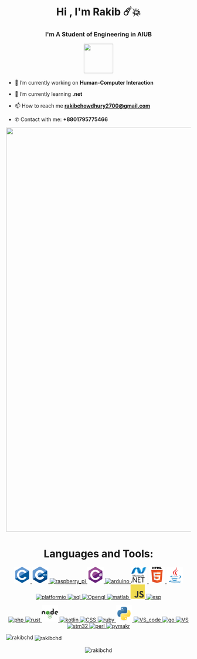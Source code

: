 
<h1 align="center">Hi , I'm Rakib ☄️💥</h1> 
<h3 align="center">I'm A Student of Engineering in AIUB</h3>


<p align="center"> <a href="https://www.aiub.edu" target="_blank" rel="noreferrer"> <img src="https://upload.wikimedia.org/wikipedia/en/thumb/8/8c/American_International_University-Bangladesh_Monogram.svg/800px-American_International_University-Bangladesh_Monogram.svg.png" width="80" height="80" /> </a> </p>

- 🔭 I’m currently working on **Human-Computer Interaction**

- 🌱 I’m currently learning **.net**

- 📫 How to reach me **rakibchowdhury2700@gmail.com**
- ✆  Contact with me: **+8801795775466**

<p align="left"> <img src="https://i.pinimg.com/736x/5e/63/7f/5e637f12dfaa24d8ad60b74758ecf7a7.jpg" width="900" height="1100" /></p>

<h1 align="center">Languages and Tools:</h3>

<p align="center">
  <a href="https://www.cprogramming.com/" target="_blank" rel="noreferrer"> <img src="https://raw.githubusercontent.com/devicons/devicon/master/icons/c/c-original.svg" alt="c" width="45" height="45"/> </a>
  <a href="https://www.w3schools.com/cpp/" target="_blank" rel="noreferrer"> <img src="https://raw.githubusercontent.com/devicons/devicon/master/icons/cplusplus/cplusplus-original.svg" alt="cplusplus" width="45" height="45"/> </a> 
  <a href="https://www.raspberrypi.com/" target="_blank" rel="noreferrer"> <img src="https://static-00.iconduck.com/assets.00/raspberry-pi-icon-1024x1024-58fm9484.png" alt="raspberry_pi" width="55" height="55"/> </a> 
  <a href="https://www.w3schools.com/cs/" target="_blank" rel="noreferrer"> <img src="https://raw.githubusercontent.com/devicons/devicon/master/icons/csharp/csharp-original.svg" alt="csharp" width="45" height="45"/> </a> 
  <a href="https://www.arduino.cc/" target="_blank" rel="noreferrer"> <img src="https://cdn.worldvectorlogo.com/logos/arduino-1.svg" alt="arduino" width="45" height="45"/> </a>
  <a href="https://dotnet.microsoft.com/" target="_blank" rel="noreferrer"> <img src="https://raw.githubusercontent.com/devicons/devicon/master/icons/dot-net/dot-net-original-wordmark.svg" alt="dotnet" width="45" height="45"/> </a>
  <a href="https://www.w3.org/html/" target="_blank" rel="noreferrer"> <img src="https://raw.githubusercontent.com/devicons/devicon/master/icons/html5/html5-original-wordmark.svg" alt="html" width="45" height="45"/> </a>
  <a href="https://www.java.com" target="_blank" rel="noreferrer"> <img src="https://raw.githubusercontent.com/devicons/devicon/master/icons/java/java-original.svg" alt="java" width="45" height="45"/> </a>
  <a href="https://platformio.org/" target="_blank" rel="noreferrer"> <img src="https://static-00.iconduck.com/assets.00/platformio-icon-425x512-4opza9ui.png" alt="platformio" width="45" height="45"/> </a>
  <a href="https://www.w3schools.com/sql/" target="_blank" rel="noreferrer"> <img src="https://www.svgrepo.com/show/331760/sql-database-generic.svg" alt="sql" width="45" height="45"/> </a>
    <a href="https://www.opengl.org/" target="_blank" rel="noreferrer"> <img src="https://i0.wp.com/accidentalastro.com/wp-content/uploads/2023/04/OpenGLVulkan.jpg?w=500&ssl=1" alt="Opengl" width="45" height="45"/> </a>
  <a href="https://www.mathworks.com/products/matlab.html" target="_blank" rel="noreferrer"> <img src="https://upload.wikimedia.org/wikipedia/commons/thumb/2/21/Matlab_Logo.png/1200px-Matlab_Logo.png" alt="matlab" width="40" height="40"/> </a>
  <a href="https://developer.mozilla.org/en-US/docs/Web/JavaScript" target="_blank" rel="noreferrer"> <img src="https://raw.githubusercontent.com/devicons/devicon/master/icons/javascript/javascript-original.svg" alt="javascript" width="40" height="40"/> </a> 
  <a href="https://www.espressif.com/" target="_blank" rel="noreferrer"> <img src="https://images.crunchbase.com/image/upload/c_pad,f_auto,q_auto:eco,dpr_1/krm4ewbpoucnxbiaox6z" alt="esp" width="50" height="50"/> </a> 
 </p>
 <p align="center">
   <a href="https://www.php.net/" target="_blank" rel="noreferrer"> <img src="https://upload.wikimedia.org/wikipedia/commons/thumb/2/27/PHP-logo.svg/1200px-PHP-logo.svg.png" alt="php" width="45" height="45"/> </a>
     <a href="https://www.rust-lang.org/" target="_blank" rel="noreferrer"> <img src="https://upload.wikimedia.org/wikipedia/commons/thumb/d/d5/Rust_programming_language_black_logo.svg/1200px-Rust_programming_language_black_logo.svg.png" alt="rust" width="45" height="45"/> </a>
  <a href="https://nodejs.org" target="_blank" rel="noreferrer"> <img src="https://raw.githubusercontent.com/devicons/devicon/master/icons/nodejs/nodejs-original-wordmark.svg" alt="nodejs" width="45" height="45"/> </a>
     <a href="https://kotlinlang.org/" target="_blank" rel="noreferrer"> <img src="https://upload.wikimedia.org/wikipedia/commons/7/74/Kotlin_Icon.png" alt="kotlin" width="40" height="40"/> </a>
 <a href="https://www.w3schools.com/css/default.asp" target="_blank" rel="noreferrer"> <img src="https://encrypted-tbn0.gstatic.com/images?q=tbn:ANd9GcQBS-Jftq7EiLZDB75AVtZMxHob-mpwPgM9FQ&s" alt="CSS" width="45" height="45"/> </a>
   <a href="https://www.ruby-lang.org/en/" target="_blank" rel="noreferrer"> <img src="https://upload.wikimedia.org/wikipedia/commons/thumb/7/73/Ruby_logo.svg/1200px-Ruby_logo.svg.png" alt="ruby" width="40" height="40"/> </a>
  <a href="https://www.python.org" target="_blank" rel="noreferrer"> <img src="https://raw.githubusercontent.com/devicons/devicon/master/icons/python/python-original.svg" alt="python" width="45" height="45"/> </a>
    <a href="https://visualstudio.microsoft.com/#vscode-section" target="_blank" rel="noreferrer"> <img src="https://iconape.com/wp-content/files/ie/112455/svg/visual-studio-code-1.svg" alt="VS_code" width="45" height="45"/> </a>
     <a href="https://golang.org/" target="_blank" rel="noreferrer"> <img src="https://upload.wikimedia.org/wikipedia/commons/thumb/0/05/Go_Logo_Blue.svg/800px-Go_Logo_Blue.svg.png" alt="go" width="45" height="45"/> </a>
   <a href="https://visualstudio.microsoft.com/#vs-section" target="_blank" rel="noreferrer"> <img src="https://upload.wikimedia.org/wikipedia/commons/thumb/5/59/Visual_Studio_Icon_2019.svg/2060px-Visual_Studio_Icon_2019.svg.png" alt="VS" width="45" height="45"/> </a>
    <a href="https://www.st.com/en/development-tools/stm32cubeide.html" target="_blank" rel="noreferrer"> <img src="https://www.disk91.com/wp-content/uploads/2020/06/stm32-cube-ide.png" alt="stm32" width="45" height="45"/> </a>
   <a href="https://www.perl.org/" target="_blank" rel="noreferrer"> <img src="https://www.khmer168.com/wp-content/uploads/2024/01/5ec172222f5255ec172222f563.jpg" alt="perl" width="60" height="60"/> </a>
   <a href="https://docs.pycom.io/pybytes/pymakr-online/" target="_blank" rel="noreferrer"> <img src="https://pycom.gallerycdn.vsassets.io/extensions/pycom/pymakr/2.22.5/1660543823273/Microsoft.VisualStudio.Services.Icons.Default" alt="pymakr" width="45" height="45"/> </a>
</p>

<p><img align="left" src="https://github-readme-stats.vercel.app/api/top-langs?username=rakibchd&show_icons=true&bg_color=e4e2e2&locale=en&layout=compact" alt="rakibchd" /></p>

<p>&nbsp;<img align="center" src="https://github-readme-stats.vercel.app/api?username=rakibchd&show_icons=true&bg_color=e4e2e2&locale=en" alt="rakibchd" /></p>

<p align="center">
  <img align="center" src="https://github-readme-streak-stats.herokuapp.com/?user=rakibchd&theme=prussian" alt="rakibchd" /></p>
